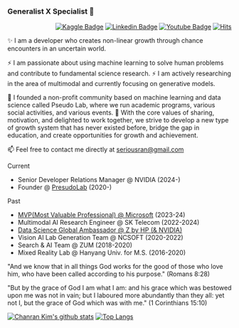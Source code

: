### Generalist X Specialist 🦄

<div align=right>

[![Kaggle Badge](https://img.shields.io/badge/-Kaggle-41C8FF?style=flat-square&logo=Kaggle&logoColor=white&link=https://www.kaggle.com/seriousran)](https://www.kaggle.com/seriousran)
[![Linkedin Badge](https://img.shields.io/badge/-LinkedIn-blue?style=flat-square&logo=Linkedin&logoColor=white&link=https://www.linkedin.com/in/chanran-kim/)](https://www.linkedin.com/in/chanran-kim/) 
[![Youtube Badge](https://img.shields.io/badge/-Youtube-red?style=flat-square&logo=Youtube&logoColor=white&link=https://www.youtube.com/channel/UCWnc2XGGO9EqNcuXP-FVsuw)](https://www.youtube.com/channel/UCWnc2XGGO9EqNcuXP-FVsuw) 
[![Hits](https://hits.seeyoufarm.com/api/count/incr/badge.svg?url=https%3A%2F%2Fgithub.com%2Fseriousran&count_bg=%2379C83D&title_bg=%23555555&icon=&icon_color=%23E7E7E7&title=hits&edge_flat=false)](https://hits.seeyoufarm.com)

</div>

✨ I am a developer who creates non-linear growth through chance encounters in an uncertain world.

⚡ I am passionate about using machine learning to solve human problems and contribute to fundamental science research. 
⚡ I am actively researching in the area of multimodal and currently focusing on generative models. 

🌱 I founded a non-profit community based on machine learning and data science called Pseudo Lab, where we run academic programs, various social activities, and various events. 
🔭 With the core values of sharing, motivation, and delighted to work together, we strive to develop a new type of growth system that has never existed before, bridge the gap in education, and create opportunities for growth and achievement.

📫 Feel free to contact me directly at seriousran@gmail.com

Current
- Senior Developer Relations Manager @ NVIDIA (2024-)
- Founder @ [PresudoLab](https://pseudo-lab.com/) (2020-)

Past
- [MVP(Most Valuable Professional) @ Microsoft](https://mvp.microsoft.com/en-US/PublicProfile/5005260?fullName=Chanran%20Kim) (2023-24)
- Multimodal AI Research Engineer @ SK Telecom (2022-2024)
- [Data Science Global Ambassador @ Z by HP (& NVIDIA)](http://datascience-pro.hp.com/us/en/our-ambassadors/chanran-kim.html)
- Vision AI Lab Generation Team @ NCSOFT (2020-2022)
- Search & AI Team @ ZUM (2018-2020)
- Mixed Reality Lab @ Hanyang Univ. for M.S. (2016-2020)

"And we know that in all things God works for the good of those who love him, who have been called according to his purpose." (Romans 8:28)

"But by the grace of God I am what I am: and his grace which was bestowed upon me was not in vain; but I laboured more abundantly than they all: yet not I, but the grace of God which was with me." (1 Corinthians‬ ‭15‬:‭10‬)

[![Chanran Kim's github stats](https://github-readme-stats.vercel.app/api?username=seriousran&show_icons=true&count_private=true)](https://github.com/anuraghazra/github-readme-stats) [![Top Langs](https://github-readme-stats.vercel.app/api/top-langs/?username=seriousran&layout=compact&hide=jupyter%20notebook,HTML)](https://github.com/anuraghazra/github-readme-stats)

<!--
**seriousran/seriousran** is a ✨ _special_ ✨ repository because its `README.md` (this file) appears on your GitHub profile.

Here are some ideas to get you started:

- 🔭 I’m currently working on ...
- 🌱 I’m currently learning ...
- 👯 I’m looking to collaborate on ...
- 🤔 I’m looking for help with ...
- 💬 Ask me about ...
- 📫 How to reach me: ...
- 😄 Pronouns: ...
- ⚡ Fun fact: ...
-->
